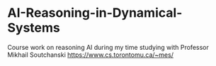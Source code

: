 # AI-Reasoning-in-Dynamical-Systems
Course work on reasoning AI during my time studying with Professor Mikhail Soutchanski https://www.cs.torontomu.ca/~mes/
